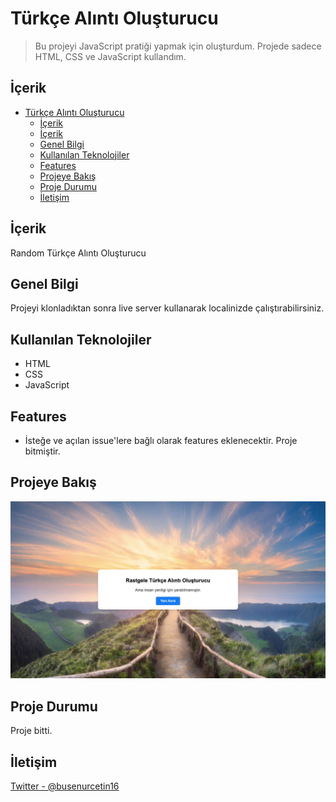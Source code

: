 # Türkçe Alıntı Oluşturucu

> Bu projeyi JavaScript pratiği yapmak için oluşturdum. Projede sadece HTML, CSS ve JavaScript kullandım.

## İçerik
- [Türkçe Alıntı Oluşturucu](#türkçe-alıntı-oluşturucu)
  - [İçerik](#i̇çerik)
  - [İçerik](#i̇çerik-1)
  - [Genel Bilgi](#genel-bilgi)
  - [Kullanılan Teknolojiler](#kullanılan-teknolojiler)
  - [Features](#features)
  - [Projeye Bakış](#projeye-bakış)
  - [Proje Durumu](#proje-durumu)
  - [İletişim](#i̇letişim)

## İçerik
Random Türkçe Alıntı Oluşturucu

## Genel Bilgi
Projeyi klonladıktan sonra live server kullanarak localinizde çalıştırabilirsiniz.

## Kullanılan Teknolojiler
- HTML
- CSS
- JavaScript


## Features
- İsteğe ve açılan issue'lere bağlı olarak features eklenecektir. Proje bitmiştir.


## Projeye Bakış
![Bakış](./images/quote-image.jpg)


## Proje Durumu
Proje bitti.

## İletişim
[Twitter - @busenurcetin16](https://twitter.com/busenurcetin16)
